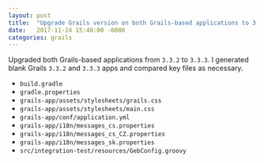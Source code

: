 ```yaml
---
layout: post
title:  "Upgrade Grails version on both Grails-based applications to 3.3.3"
date:   2017-11-24 15:40:00 -0800
categories: grails
---
```

Upgraded both Grails-based applications from `3.3.2` to `3.3.3`.  I generated
blank Grails `3.3.2` and `3.3.3` apps and compared key files as necessary.

* `build.gradle`
* `gradle.properties`
* `grails-app/assets/stylesheets/grails.css`
* `grails-app/assets/stylesheets/main.css`
* `grails-app/conf/application.yml`
* `grails-app/i18n/messages_cs.properties`
* `grails-app/i18n/messages_cs_CZ.properties`
* `grails-app/i18n/messages_sk.properties`
* `src/integration-test/resources/GebConfig.groovy`
